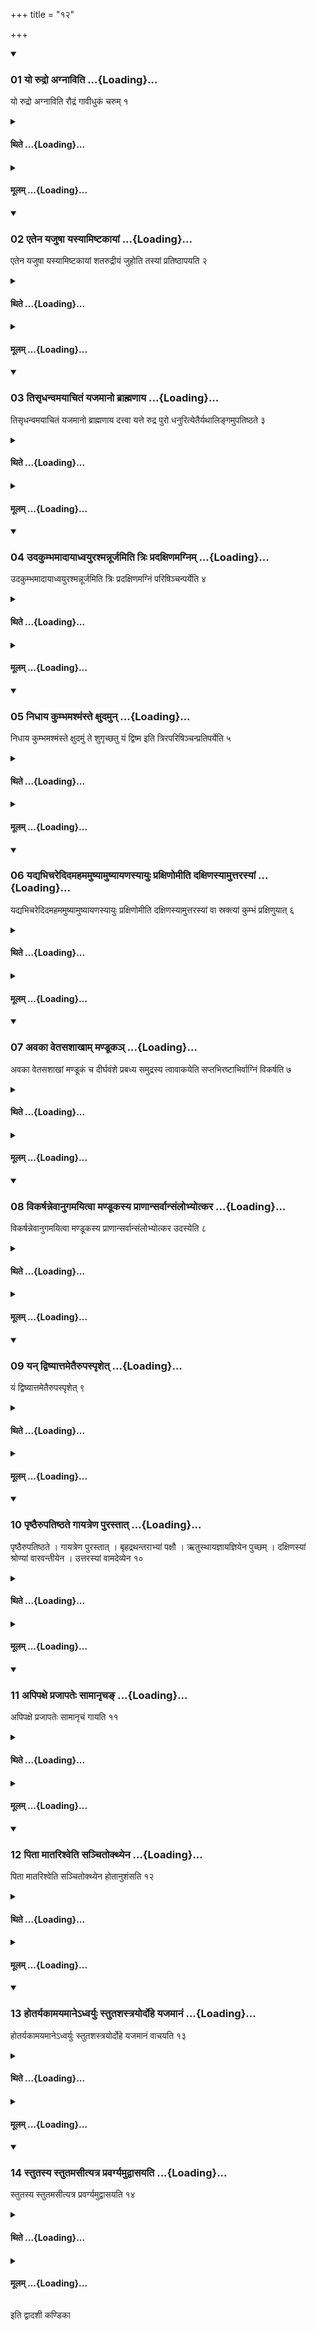 +++
title = "१२"

+++

<div class="js_include" includetitle="true" newlevelforh1="3" unfilled url="/vedAH_yajuH/taittirIyam/sUtram/ApastambaH/shrautam/vishvAsa-prastutiH/17/12/01_yo_rudro_agnAviti.md">
<details open><summary><h3>01 यो रुद्रो अग्नाविति ...{Loading}...</h3></summary>

यो रुद्रो अग्नाविति रौद्रं गावीधुकं चरुम् १
</details>
</div>
<div class="js_include collapsed" newlevelforh1="4" title="थिते" unfilled url="/vedAH_yajuH/taittirIyam/sUtram/ApastambaH/shrautam/thite/17/12/01_yo_rudro_agnAviti.md">
<details><summary><h4>थिते ...{Loading}...</h4></summary>

यो रुद्रो अग्नाविति रौद्रं गावीधुकं चरुम् १
</details>
</div>
<div class="js_include collapsed" newlevelforh1="4" title="मूलम्" unfilled url="/vedAH_yajuH/taittirIyam/sUtram/ApastambaH/shrautam/mUlam/17/12/01_yo_rudro_agnAviti.md">
<details><summary><h4>मूलम् ...{Loading}...</h4></summary>

यो रुद्रो अग्नाविति रौद्रं गावीधुकं चरुम् १
</details>
</div>
<div class="js_include" includetitle="true" newlevelforh1="3" unfilled url="/vedAH_yajuH/taittirIyam/sUtram/ApastambaH/shrautam/vishvAsa-prastutiH/17/12/02_etena_yajuShA_yasyAmiShTakAyAM.md">
<details open><summary><h3>02 एतेन यजुषा यस्यामिष्टकायां ...{Loading}...</h3></summary>

एतेन यजुषा यस्यामिष्टकायां शतरुद्रीयं जुहोति तस्यां प्रतिष्ठापयति २
</details>
</div>
<div class="js_include collapsed" newlevelforh1="4" title="थिते" unfilled url="/vedAH_yajuH/taittirIyam/sUtram/ApastambaH/shrautam/thite/17/12/02_etena_yajuShA_yasyAmiShTakAyAM.md">
<details><summary><h4>थिते ...{Loading}...</h4></summary>

एतेन यजुषा यस्यामिष्टकायां शतरुद्रीयं जुहोति तस्यां प्रतिष्ठापयति २
</details>
</div>
<div class="js_include collapsed" newlevelforh1="4" title="मूलम्" unfilled url="/vedAH_yajuH/taittirIyam/sUtram/ApastambaH/shrautam/mUlam/17/12/02_etena_yajuShA_yasyAmiShTakAyAM.md">
<details><summary><h4>मूलम् ...{Loading}...</h4></summary>

एतेन यजुषा यस्यामिष्टकायां शतरुद्रीयं जुहोति तस्यां प्रतिष्ठापयति २
</details>
</div>
<div class="js_include" includetitle="true" newlevelforh1="3" unfilled url="/vedAH_yajuH/taittirIyam/sUtram/ApastambaH/shrautam/vishvAsa-prastutiH/17/12/03_tisRdhanvamayAchitaM_yajamAno_brAhmaNAya.md">
<details open><summary><h3>03 तिसृधन्वमयाचितं यजमानो ब्राह्मणाय ...{Loading}...</h3></summary>

तिसृधन्वमयाचितं यजमानो ब्राह्मणाय दत्त्वा यत्ते रुद्र पुरो धनुरित्येतैर्यथालिङ्गमुपतिष्ठते ३
</details>
</div>
<div class="js_include collapsed" newlevelforh1="4" title="थिते" unfilled url="/vedAH_yajuH/taittirIyam/sUtram/ApastambaH/shrautam/thite/17/12/03_tisRdhanvamayAchitaM_yajamAno_brAhmaNAya.md">
<details><summary><h4>थिते ...{Loading}...</h4></summary>

तिसृधन्वमयाचितं यजमानो ब्राह्मणाय दत्त्वा यत्ते रुद्र पुरो धनुरित्येतैर्यथालिङ्गमुपतिष्ठते ३
</details>
</div>
<div class="js_include collapsed" newlevelforh1="4" title="मूलम्" unfilled url="/vedAH_yajuH/taittirIyam/sUtram/ApastambaH/shrautam/mUlam/17/12/03_tisRdhanvamayAchitaM_yajamAno_brAhmaNAya.md">
<details><summary><h4>मूलम् ...{Loading}...</h4></summary>

तिसृधन्वमयाचितं यजमानो ब्राह्मणाय दत्त्वा यत्ते रुद्र पुरो धनुरित्येतैर्यथालिङ्गमुपतिष्ठते ३
</details>
</div>
<div class="js_include" includetitle="true" newlevelforh1="3" unfilled url="/vedAH_yajuH/taittirIyam/sUtram/ApastambaH/shrautam/vishvAsa-prastutiH/17/12/04_udakumbhamAdAyAdhvayurashmannUrjamiti_triH_pradaxiNamagnim.md">
<details open><summary><h3>04 उदकुम्भमादायाध्वयुरश्मन्नूर्जमिति त्रिः प्रदक्षिणमग्निम् ...{Loading}...</h3></summary>

उदकुम्भमादायाध्वयुरश्मन्नूर्जमिति त्रिः प्रदक्षिणमग्निं परिषिञ्चन्पर्येति ४
</details>
</div>
<div class="js_include collapsed" newlevelforh1="4" title="थिते" unfilled url="/vedAH_yajuH/taittirIyam/sUtram/ApastambaH/shrautam/thite/17/12/04_udakumbhamAdAyAdhvayurashmannUrjamiti_triH_pradaxiNamagnim.md">
<details><summary><h4>थिते ...{Loading}...</h4></summary>

उदकुम्भमादायाध्वयुरश्मन्नूर्जमिति त्रिः प्रदक्षिणमग्निं परिषिञ्चन्पर्येति ४
</details>
</div>
<div class="js_include collapsed" newlevelforh1="4" title="मूलम्" unfilled url="/vedAH_yajuH/taittirIyam/sUtram/ApastambaH/shrautam/mUlam/17/12/04_udakumbhamAdAyAdhvayurashmannUrjamiti_triH_pradaxiNamagnim.md">
<details><summary><h4>मूलम् ...{Loading}...</h4></summary>

उदकुम्भमादायाध्वयुरश्मन्नूर्जमिति त्रिः प्रदक्षिणमग्निं परिषिञ्चन्पर्येति ४
</details>
</div>
<div class="js_include" includetitle="true" newlevelforh1="3" unfilled url="/vedAH_yajuH/taittirIyam/sUtram/ApastambaH/shrautam/vishvAsa-prastutiH/17/12/05_nidhAya_kumbhamashmaMste_xudamun.md">
<details open><summary><h3>05 निधाय कुम्भमश्मंस्ते क्षुदमुन् ...{Loading}...</h3></summary>

निधाय कुम्भमश्मंस्ते क्षुदमुं ते शुगृच्छतु यं द्विष्म इति त्रिरपरिषिञ्चन्प्रतिपर्येति ५
</details>
</div>
<div class="js_include collapsed" newlevelforh1="4" title="थिते" unfilled url="/vedAH_yajuH/taittirIyam/sUtram/ApastambaH/shrautam/thite/17/12/05_nidhAya_kumbhamashmaMste_xudamun.md">
<details><summary><h4>थिते ...{Loading}...</h4></summary>

निधाय कुम्भमश्मंस्ते क्षुदमुं ते शुगृच्छतु यं द्विष्म इति त्रिरपरिषिञ्चन्प्रतिपर्येति ५
</details>
</div>
<div class="js_include collapsed" newlevelforh1="4" title="मूलम्" unfilled url="/vedAH_yajuH/taittirIyam/sUtram/ApastambaH/shrautam/mUlam/17/12/05_nidhAya_kumbhamashmaMste_xudamun.md">
<details><summary><h4>मूलम् ...{Loading}...</h4></summary>

निधाय कुम्भमश्मंस्ते क्षुदमुं ते शुगृच्छतु यं द्विष्म इति त्रिरपरिषिञ्चन्प्रतिपर्येति ५
</details>
</div>
<div class="js_include" includetitle="true" newlevelforh1="3" unfilled url="/vedAH_yajuH/taittirIyam/sUtram/ApastambaH/shrautam/vishvAsa-prastutiH/17/12/06_yadyabhicharedidamahamamuShyAmuShyAyaNasyAyuH_praxiNomIti_daxiNasyAmuttarasyAM.md">
<details open><summary><h3>06 यद्यभिचरेदिदमहममुष्यामुष्यायणस्यायुः प्रक्षिणोमीति दक्षिणस्यामुत्तरस्यां ...{Loading}...</h3></summary>

यद्यभिचरेदिदमहममुष्यामुष्यायणस्यायुः प्रक्षिणोमीति दक्षिणस्यामुत्तरस्यां वा स्रक्त्यां कुम्भं प्रक्षिणुयात् ६
</details>
</div>
<div class="js_include collapsed" newlevelforh1="4" title="थिते" unfilled url="/vedAH_yajuH/taittirIyam/sUtram/ApastambaH/shrautam/thite/17/12/06_yadyabhicharedidamahamamuShyAmuShyAyaNasyAyuH_praxiNomIti_daxiNasyAmuttarasyAM.md">
<details><summary><h4>थिते ...{Loading}...</h4></summary>

यद्यभिचरेदिदमहममुष्यामुष्यायणस्यायुः प्रक्षिणोमीति दक्षिणस्यामुत्तरस्यां वा स्रक्त्यां कुम्भं प्रक्षिणुयात् ६
</details>
</div>
<div class="js_include collapsed" newlevelforh1="4" title="मूलम्" unfilled url="/vedAH_yajuH/taittirIyam/sUtram/ApastambaH/shrautam/mUlam/17/12/06_yadyabhicharedidamahamamuShyAmuShyAyaNasyAyuH_praxiNomIti_daxiNasyAmuttarasyAM.md">
<details><summary><h4>मूलम् ...{Loading}...</h4></summary>

यद्यभिचरेदिदमहममुष्यामुष्यायणस्यायुः प्रक्षिणोमीति दक्षिणस्यामुत्तरस्यां वा स्रक्त्यां कुम्भं प्रक्षिणुयात् ६
</details>
</div>
<div class="js_include" includetitle="true" newlevelforh1="3" unfilled url="/vedAH_yajuH/taittirIyam/sUtram/ApastambaH/shrautam/vishvAsa-prastutiH/17/12/07_avakA_vetasashAkhAm_maNDUka~n.md">
<details open><summary><h3>07 अवका वेतसशाखाम् मण्डूकञ् ...{Loading}...</h3></summary>

अवका वेतसशाखां मण्डूकं च दीर्घवंशे प्रबध्य समुद्रस्य त्वावाकयेति सप्तभिरष्टाभिर्वाग्निं विकर्षति ७
</details>
</div>
<div class="js_include collapsed" newlevelforh1="4" title="थिते" unfilled url="/vedAH_yajuH/taittirIyam/sUtram/ApastambaH/shrautam/thite/17/12/07_avakA_vetasashAkhAm_maNDUka~n.md">
<details><summary><h4>थिते ...{Loading}...</h4></summary>

अवका वेतसशाखां मण्डूकं च दीर्घवंशे प्रबध्य समुद्रस्य त्वावाकयेति सप्तभिरष्टाभिर्वाग्निं विकर्षति ७
</details>
</div>
<div class="js_include collapsed" newlevelforh1="4" title="मूलम्" unfilled url="/vedAH_yajuH/taittirIyam/sUtram/ApastambaH/shrautam/mUlam/17/12/07_avakA_vetasashAkhAm_maNDUka~n.md">
<details><summary><h4>मूलम् ...{Loading}...</h4></summary>

अवका वेतसशाखां मण्डूकं च दीर्घवंशे प्रबध्य समुद्रस्य त्वावाकयेति सप्तभिरष्टाभिर्वाग्निं विकर्षति ७
</details>
</div>
<div class="js_include" includetitle="true" newlevelforh1="3" unfilled url="/vedAH_yajuH/taittirIyam/sUtram/ApastambaH/shrautam/vishvAsa-prastutiH/17/12/08_vikarShannevAnugamayitvA_maNDUkasya_prANAnsarvAnsaMlobhyotkara.md">
<details open><summary><h3>08 विकर्षन्नेवानुगमयित्वा मण्डूकस्य प्राणान्सर्वान्संलोभ्योत्कर ...{Loading}...</h3></summary>

विकर्षन्नेवानुगमयित्वा मण्डूकस्य प्राणान्सर्वान्संलोभ्योत्कर उदस्येति ८
</details>
</div>
<div class="js_include collapsed" newlevelforh1="4" title="थिते" unfilled url="/vedAH_yajuH/taittirIyam/sUtram/ApastambaH/shrautam/thite/17/12/08_vikarShannevAnugamayitvA_maNDUkasya_prANAnsarvAnsaMlobhyotkara.md">
<details><summary><h4>थिते ...{Loading}...</h4></summary>

विकर्षन्नेवानुगमयित्वा मण्डूकस्य प्राणान्सर्वान्संलोभ्योत्कर उदस्येति ८
</details>
</div>
<div class="js_include collapsed" newlevelforh1="4" title="मूलम्" unfilled url="/vedAH_yajuH/taittirIyam/sUtram/ApastambaH/shrautam/mUlam/17/12/08_vikarShannevAnugamayitvA_maNDUkasya_prANAnsarvAnsaMlobhyotkara.md">
<details><summary><h4>मूलम् ...{Loading}...</h4></summary>

विकर्षन्नेवानुगमयित्वा मण्डूकस्य प्राणान्सर्वान्संलोभ्योत्कर उदस्येति ८
</details>
</div>
<div class="js_include" includetitle="true" newlevelforh1="3" unfilled url="/vedAH_yajuH/taittirIyam/sUtram/ApastambaH/shrautam/vishvAsa-prastutiH/17/12/09_yan_dviShyAttametairupaspRshet.md">
<details open><summary><h3>09 यन् द्विष्यात्तमेतैरुपस्पृशेत् ...{Loading}...</h3></summary>

यं द्विष्यात्तमेतैरुपस्पृशेत् ९
</details>
</div>
<div class="js_include collapsed" newlevelforh1="4" title="थिते" unfilled url="/vedAH_yajuH/taittirIyam/sUtram/ApastambaH/shrautam/thite/17/12/09_yan_dviShyAttametairupaspRshet.md">
<details><summary><h4>थिते ...{Loading}...</h4></summary>

यं द्विष्यात्तमेतैरुपस्पृशेत् ९
</details>
</div>
<div class="js_include collapsed" newlevelforh1="4" title="मूलम्" unfilled url="/vedAH_yajuH/taittirIyam/sUtram/ApastambaH/shrautam/mUlam/17/12/09_yan_dviShyAttametairupaspRshet.md">
<details><summary><h4>मूलम् ...{Loading}...</h4></summary>

यं द्विष्यात्तमेतैरुपस्पृशेत् ९
</details>
</div>
<div class="js_include" includetitle="true" newlevelforh1="3" unfilled url="/vedAH_yajuH/taittirIyam/sUtram/ApastambaH/shrautam/vishvAsa-prastutiH/17/12/10_pRShThairupatiShThate_gAyatreNa_purastAt.md">
<details open><summary><h3>10 पृष्ठैरुपतिष्ठते गायत्रेण पुरस्तात् ...{Loading}...</h3></summary>

पृष्ठैरुपतिष्ठते । गायत्रेण पुरस्तात् । बृहद्रथन्तराभ्यां पक्षौ । ऋतुस्थायज्ञायज्ञियेन पुच्छम् । दक्षिणस्यां श्रोण्यां वारवन्तीयेन । उत्तरस्यां वामदेव्येन १०
</details>
</div>
<div class="js_include collapsed" newlevelforh1="4" title="थिते" unfilled url="/vedAH_yajuH/taittirIyam/sUtram/ApastambaH/shrautam/thite/17/12/10_pRShThairupatiShThate_gAyatreNa_purastAt.md">
<details><summary><h4>थिते ...{Loading}...</h4></summary>

पृष्ठैरुपतिष्ठते । गायत्रेण पुरस्तात् । बृहद्रथन्तराभ्यां पक्षौ । ऋतुस्थायज्ञायज्ञियेन पुच्छम् । दक्षिणस्यां श्रोण्यां वारवन्तीयेन । उत्तरस्यां वामदेव्येन १०
</details>
</div>
<div class="js_include collapsed" newlevelforh1="4" title="मूलम्" unfilled url="/vedAH_yajuH/taittirIyam/sUtram/ApastambaH/shrautam/mUlam/17/12/10_pRShThairupatiShThate_gAyatreNa_purastAt.md">
<details><summary><h4>मूलम् ...{Loading}...</h4></summary>

पृष्ठैरुपतिष्ठते । गायत्रेण पुरस्तात् । बृहद्रथन्तराभ्यां पक्षौ । ऋतुस्थायज्ञायज्ञियेन पुच्छम् । दक्षिणस्यां श्रोण्यां वारवन्तीयेन । उत्तरस्यां वामदेव्येन १०
</details>
</div>
<div class="js_include" includetitle="true" newlevelforh1="3" unfilled url="/vedAH_yajuH/taittirIyam/sUtram/ApastambaH/shrautam/vishvAsa-prastutiH/17/12/11_apipaxe_prajApateH_sAmAnRcha~N.md">
<details open><summary><h3>11 अपिपक्षे प्रजापतेः सामानृचङ् ...{Loading}...</h3></summary>

अपिपक्षे प्रजापतेः सामानृचं गायति ११
</details>
</div>
<div class="js_include collapsed" newlevelforh1="4" title="थिते" unfilled url="/vedAH_yajuH/taittirIyam/sUtram/ApastambaH/shrautam/thite/17/12/11_apipaxe_prajApateH_sAmAnRcha~N.md">
<details><summary><h4>थिते ...{Loading}...</h4></summary>

अपिपक्षे प्रजापतेः सामानृचं गायति ११
</details>
</div>
<div class="js_include collapsed" newlevelforh1="4" title="मूलम्" unfilled url="/vedAH_yajuH/taittirIyam/sUtram/ApastambaH/shrautam/mUlam/17/12/11_apipaxe_prajApateH_sAmAnRcha~N.md">
<details><summary><h4>मूलम् ...{Loading}...</h4></summary>

अपिपक्षे प्रजापतेः सामानृचं गायति ११
</details>
</div>
<div class="js_include" includetitle="true" newlevelforh1="3" unfilled url="/vedAH_yajuH/taittirIyam/sUtram/ApastambaH/shrautam/vishvAsa-prastutiH/17/12/12_pitA_mAtarishveti_sanchitokthyena.md">
<details open><summary><h3>12 पिता मातरिश्वेति सञ्चितोक्थ्येन ...{Loading}...</h3></summary>

पिता मातरिश्वेति सञ्चितोक्थ्येन होतानुशंसति १२
</details>
</div>
<div class="js_include collapsed" newlevelforh1="4" title="थिते" unfilled url="/vedAH_yajuH/taittirIyam/sUtram/ApastambaH/shrautam/thite/17/12/12_pitA_mAtarishveti_sanchitokthyena.md">
<details><summary><h4>थिते ...{Loading}...</h4></summary>

पिता मातरिश्वेति सञ्चितोक्थ्येन होतानुशंसति १२
</details>
</div>
<div class="js_include collapsed" newlevelforh1="4" title="मूलम्" unfilled url="/vedAH_yajuH/taittirIyam/sUtram/ApastambaH/shrautam/mUlam/17/12/12_pitA_mAtarishveti_sanchitokthyena.md">
<details><summary><h4>मूलम् ...{Loading}...</h4></summary>

पिता मातरिश्वेति सञ्चितोक्थ्येन होतानुशंसति १२
</details>
</div>
<div class="js_include" includetitle="true" newlevelforh1="3" unfilled url="/vedAH_yajuH/taittirIyam/sUtram/ApastambaH/shrautam/vishvAsa-prastutiH/17/12/13_hotaryakAmayamAne-dhvaryuH_stutashastrayordohe_yajamAnaM.md">
<details open><summary><h3>13 होतर्यकामयमानेऽध्वर्युः स्तुतशस्त्रयोर्दोहे यजमानं ...{Loading}...</h3></summary>

होतर्यकामयमानेऽध्वर्युः स्तुतशस्त्रयोर्दोहे यजमानं वाचयति १३
</details>
</div>
<div class="js_include collapsed" newlevelforh1="4" title="थिते" unfilled url="/vedAH_yajuH/taittirIyam/sUtram/ApastambaH/shrautam/thite/17/12/13_hotaryakAmayamAne-dhvaryuH_stutashastrayordohe_yajamAnaM.md">
<details><summary><h4>थिते ...{Loading}...</h4></summary>

होतर्यकामयमानेऽध्वर्युः स्तुतशस्त्रयोर्दोहे यजमानं वाचयति १३
</details>
</div>
<div class="js_include collapsed" newlevelforh1="4" title="मूलम्" unfilled url="/vedAH_yajuH/taittirIyam/sUtram/ApastambaH/shrautam/mUlam/17/12/13_hotaryakAmayamAne-dhvaryuH_stutashastrayordohe_yajamAnaM.md">
<details><summary><h4>मूलम् ...{Loading}...</h4></summary>

होतर्यकामयमानेऽध्वर्युः स्तुतशस्त्रयोर्दोहे यजमानं वाचयति १३
</details>
</div>
<div class="js_include" includetitle="true" newlevelforh1="3" unfilled url="/vedAH_yajuH/taittirIyam/sUtram/ApastambaH/shrautam/vishvAsa-prastutiH/17/12/14_stutasya_stutamasItyatra_pravargyamudvAsayati.md">
<details open><summary><h3>14 स्तुतस्य स्तुतमसीत्यत्र प्रवर्ग्यमुद्वासयति ...{Loading}...</h3></summary>

स्तुतस्य स्तुतमसीत्यत्र प्रवर्ग्यमुद्वासयति १४
</details>
</div>
<div class="js_include collapsed" newlevelforh1="4" title="थिते" unfilled url="/vedAH_yajuH/taittirIyam/sUtram/ApastambaH/shrautam/thite/17/12/14_stutasya_stutamasItyatra_pravargyamudvAsayati.md">
<details><summary><h4>थिते ...{Loading}...</h4></summary>

स्तुतस्य स्तुतमसीत्यत्र प्रवर्ग्यमुद्वासयति १४
</details>
</div>
<div class="js_include collapsed" newlevelforh1="4" title="मूलम्" unfilled url="/vedAH_yajuH/taittirIyam/sUtram/ApastambaH/shrautam/mUlam/17/12/14_stutasya_stutamasItyatra_pravargyamudvAsayati.md">
<details><summary><h4>मूलम् ...{Loading}...</h4></summary>

स्तुतस्य स्तुतमसीत्यत्र प्रवर्ग्यमुद्वासयति १४
</details>
</div>

  
इति द्वादशी कण्डिका 
